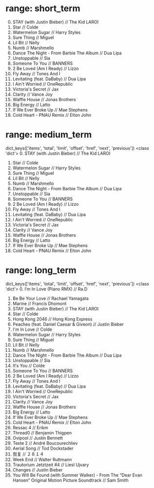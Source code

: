 # range: short_term
0. STAY (with Justin Bieber) // The Kid LAROI
1. Star // Colde
2. Watermelon Sugar // Harry Styles
3. Sure Thing // Miguel
4. Lil Bit // Nelly
5. Numb // Marshmello
6. Dance The Night - From Barbie The Album // Dua Lipa
7. Unstoppable // Sia
8. Someone To You // BANNERS
9. 2 Be Loved (Am I Ready) // Lizzo
10. Fly Away // Tones And I
11. Levitating (feat. DaBaby) // Dua Lipa
12. I Ain't Worried // OneRepublic
13. Victoria's Secret // Jax
14. Clarity // Vance Joy
15. Waffle House // Jonas Brothers
16. Big Energy // Latto
17. If We Ever Broke Up // Mae Stephens
18. Cold Heart - PNAU Remix // Elton John

# range: medium_term
dict_keys(['items', 'total', 'limit', 'offset', 'href', 'next', 'previous'])
<class 'dict'>
0. STAY (with Justin Bieber) // The Kid LAROI
1. Star // Colde
2. Watermelon Sugar // Harry Styles
3. Sure Thing // Miguel
4. Lil Bit // Nelly
5. Numb // Marshmello
6. Dance The Night - From Barbie The Album // Dua Lipa
7. Unstoppable // Sia
8. Someone To You // BANNERS
9. 2 Be Loved (Am I Ready) // Lizzo
10. Fly Away // Tones And I
11. Levitating (feat. DaBaby) // Dua Lipa
12. I Ain't Worried // OneRepublic
13. Victoria's Secret // Jax
14. Clarity // Vance Joy
15. Waffle House // Jonas Brothers
16. Big Energy // Latto
17. If We Ever Broke Up // Mae Stephens
18. Cold Heart - PNAU Remix // Elton John

# range: long_term
dict_keys(['items', 'total', 'limit', 'offset', 'href', 'next', 'previous'])
<class 'dict'>
0. I′m In Love (Piano RMX) // Ra.D
1. Be Be Your Love // Rachael Yamagata
2. Marine // Francis Dhomont
3. STAY (with Justin Bieber) // The Kid LAROI
4. Star // Colde
5. Hong Kong 2046 // Hong Kong Express
6. Peaches (feat. Daniel Caesar & Giveon) // Justin Bieber
7. I'm In Love // Colde
8. Watermelon Sugar // Harry Styles
9. Sure Thing // Miguel
10. Lil Bit // Nelly
11. Numb // Marshmello
12. Dance The Night - From Barbie The Album // Dua Lipa
13. Unstoppable // Sia
14. It′s You // Colde
15. Someone To You // BANNERS
16. 2 Be Loved (Am I Ready) // Lizzo
17. Fly Away // Tones And I
18. Levitating (feat. DaBaby) // Dua Lipa
19. I Ain't Worried // OneRepublic
20. Victoria's Secret // Jax
21. Clarity // Vance Joy
22. Waffle House // Jonas Brothers
23. Big Energy // Latto
24. If We Ever Broke Up // Mae Stephens
25. Cold Heart - PNAU Remix // Elton John
26. Ressac 4 // Erikm
27. Thread0 // Benjamin Thigpen
28. Ovipool // Justin Bennett
29. Texte 2 // André Boucourechliev
30. Aerial Song // Tod Dockstader
31. 恢复 // ２８１４
32. Week End // Walter Ruttmann
33. Trautorium Jetztzeit #4 // Liesl Ujvary
34. Changes // Justin Bieber
35. You Will Be Found (with Summer Walker) - From The “Dear Evan Hansen” Original Motion Picture Soundtrack // Sam Smith
